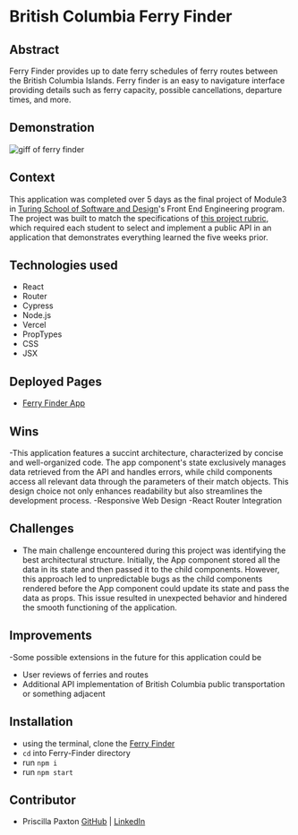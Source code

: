 # British Columbia Ferry Finder

## Abstract
Ferry Finder provides up to date ferry schedules of ferry routes between the British Columbia Islands. Ferry finder is an easy to navigature interface providing details such as ferry capacity, possible cancellations, departure times, and more.

## Demonstration
![giff of ferry finder](https://media.giphy.com/media/v1.Y2lkPTc5MGI3NjExN2FhMjYwMTI3YTdlOTE0YmU2Y2Q3Y2ViYjVhNTJhYWJlZGEyY2E4NCZlcD12MV9pbnRlcm5hbF9naWZzX2dpZklkJmN0PWc/NvyGKnyTVjMbM7eK4g/giphy.gif)

## Context
This application was completed over 5 days as the final project of Module3 in [Turing School of Software and Design](https://turing.edu/)'s Front End Engineering program. The project was built to match the specifications of [this project rubric](https://frontend.turing.edu/projects/module-3/showcase.html), which required each student to select and implement a public API in an application that demonstrates everything learned the five weeks prior.

## Technologies used
- React
- Router
- Cypress
- Node.js
- Vercel
- PropTypes
- CSS
- JSX

## Deployed Pages
- [Ferry Finder App]()

## Wins
-This application features a succint architecture, characterized by concise and well-organized code. The app component's state exclusively manages data retrieved from the API and handles errors, while child components access all relevant data through the parameters of their match objects. This design choice not only enhances readability but also streamlines the development process.
-Responsive Web Design
-React Router Integration

## Challenges
- The main challenge encountered during this project was identifying the best architectural structure. Initially, the App component stored all the data in its state and then passed it to the child components. However, this approach led to unpredictable bugs as the child components rendered before the App component could update its state and pass the data as props. This issue resulted in unexpected behavior and hindered the smooth functioning of the application.

## Improvements
-Some possible extensions in the future for this application could be
  - User reviews of ferries and routes
  - Additional API implementation of British Columbia public transportation or something adjacent 

## Installation
- using the terminal, clone the [Ferry Finder](https://github.com/priscillaapaxton/ferry-finder)
- `cd` into Ferry-Finder directory
- run `npm i`
- run `npm start`

## Contributor
- Priscilla Paxton [GitHub](https://github.com/priscillaapaxton) | [LinkedIn](https://www.linkedin.com/in/priscilla-paxton/)
